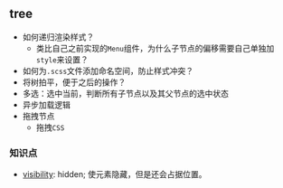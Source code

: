 ## tree

* 如何递归渲染样式？
  * 类比自己之前实现的`Menu`组件，为什么子节点的偏移需要自己单独加`style`来设置？
* 如何为`.scss`文件添加命名空间，防止样式冲突？
* 将树拍平，便于之后的操作？
* 多选：选中当前，判断所有子节点以及其父节点的选中状态
* 异步加载逻辑
* 拖拽节点
  * 拖拽`CSS`

### 知识点

* [visibility](https://developer.mozilla.org/en-US/docs/Web/CSS/visibility): hidden; 使元素隐藏，但是还会占据位置。

